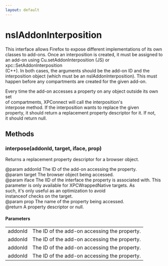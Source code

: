 ```yaml
---
layout: default
---
```


# nsIAddonInterposition #
  
This interface allows Firefox to expose different implementations of its own  
classes to add-ons. Once an interposition is created, it must be assigned to  
an add-on using Cu.setAddonInterposition (JS) or xpc::SetAddonInterposition  
(C++). In both cases, the arguments should be the add-on ID and the  
interposition object (which must be an nsIAddonInterposition). This must  
happen before any compartments are created for the given add-on.  
  
Every time the add-on accesses a property on any object outside its own set  
of compartments, XPConnect will call the interposition's  
interpose method. If the interposition wants to replace the given  
property, it should return a replacement property descriptor for it. If not,  
it should return null.  
  

## Methods ##

### interpose(addonId, target, iface, prop) ###
  
Returns a replacement property descriptor for a browser object.  
  
@param addonId The ID of the add-on accessing the property.  
@param target The browser object being accessed.  
@param iface The IID of the interface the property is associated with. This  
             parameter is only available for XPCWrappedNative targets. As  
             such, it's only useful as an optimization to avoid  
             instanceof checks on the target.  
@param prop The name of the property being accessed.  
@return A property descriptor or null.  
  

#### Parameters ####

<table>

<tr>
<td>addonId</td>
<td>The ID of the add-on accessing the property.  
</td>
</tr>

<tr>
<td>addonId</td>
<td>The ID of the add-on accessing the property.  
</td>
</tr>

<tr>
<td>addonId</td>
<td>The ID of the add-on accessing the property.  
</td>
</tr>

<tr>
<td>addonId</td>
<td>The ID of the add-on accessing the property.  
</td>
</tr>

</table>
